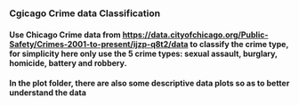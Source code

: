 ### Cgicago Crime data Classification
#### Use Chicago Crime data from https://data.cityofchicago.org/Public-Safety/Crimes-2001-to-present/ijzp-q8t2/data to classify the crime type, for simplicity here only use the 5 crime types: sexual assault, burglary, homicide, battery and robbery. 
#### In the plot folder, there are also some descriptive data plots so as to better understand the data
